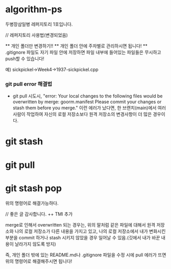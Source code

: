 # algorithm-ps
두병장삼일병 레퍼지토리 1호입니다.

// 레퍼지토리 사용법(변경되었음)

** 개인 폴더만 변경하기!!
** 개인 폴더 안에 주차별로 관리하시면 됩니다!
** .gitignore 파일도 자기 파일 안에 저장하면 파일 내부에 들어있는
   파일들은 무시하고 push할 수 있습니다!

예) sickpickel->Week4->1937-sickpickel.cpp

### git pull error 해결법
- git pull 시도시,
"error: Your local changes to the following files would be overwritten by merge:
        goorm.manifest
Please commit your changes or stash them before you merge."
이런 에러가 났다면, 한 브랜치(main)에서 여러 사람이 작업하여 자신의 로컬 저장소보다 원격 저장소의 변경사항이 더 많은 경우이다.

# git stash
# git pull
# git stash pop

위의 명령어로 해결가능하다.

// 좋은 글 감사합니다. ++ TMI 추가

merge로 인해서 overwritten 되는 경우는, 위의 말처럼 같은 파일에 대해서 원격 저장소와 나의 로컬 저장소가 다른 내용을 가지고 있고,
나의 로컬 저장소에서 내가 변화시킨 부분을 commit 하거나 stash 시키지 않았을 경우 일어날 수 있음.(깃에서 내가 바꾼 내용이 날라가지 않도록 방지)

즉, 개인 폴더 밖에 있는 README.md나 .gitignore 파일을 수정 시에 pull 에러가 뜨면 위의 명령어로 해결해주시면 됩니다!

